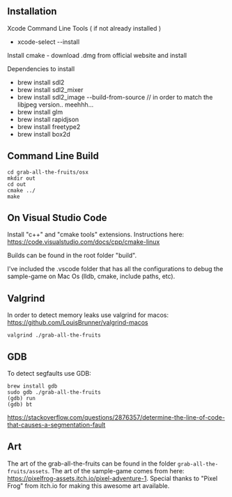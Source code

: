 ## Installation
Xcode Command Line Tools ( if not already installed )

 - xcode-select --install

Install cmake - download .dmg from official website and install

Dependencies to install

 - brew install sdl2
 - brew install sdl2_mixer
 - brew install sdl2_image --build-from-source // in order to match the libjpeg version.. meehhh...
 - brew install glm
 - brew install rapidjson
 - brew install freetype2
 - brew install box2d

## Command Line Build

```
cd grab-all-the-fruits/osx
mkdir out
cd out
cmake ../
make
```

## On Visual Studio Code

Install "c++" and "cmake tools" extensions. Instructions here: https://code.visualstudio.com/docs/cpp/cmake-linux

Builds can be found in the root folder "build".

I've included the .vscode folder that has all the configurations to debug the sample-game on Mac Os (lldb, cmake, include paths, etc).

## Valgrind

In order to detect memory leaks use valgrind for macos: https://github.com/LouisBrunner/valgrind-macos
```
valgrind ./grab-all-the-fruits
```

## GDB

To detect segfaults use GDB: 
```
brew install gdb
sudo gdb ./grab-all-the-fruits
(gdb) run
(gdb) bt
```
https://stackoverflow.com/questions/2876357/determine-the-line-of-code-that-causes-a-segmentation-fault

## Art

The art of the grab-all-the-fruits can be found in the folder ```grab-all-the-fruits/assets```. The art
of the sample-game comes from here: https://pixelfrog-assets.itch.io/pixel-adventure-1.
Special thanks to "Pixel Frog" from itch.io for making this awesome art available.